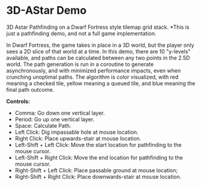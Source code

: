 # 3D-AStar Demo
3D Astar Pathfinding on a Dwarf Fortress style tilemap grid stack.
*This is just a pathfinding demo, and not a full game implementation.

In Dwarf Fortress, the game takes in place in a 3D world, but the player only sees a 2D slice of that world at a time. 
In this demo, there are 10 "y-levels" available, and paths can be calculated between any two points in the 2.5D world.
The path generation is run in a coroutine to generate asynchronously, and with minimized performance impacts, even when crunching unoptimal paths.
The algorithm is color visualized, with red meaning a checked tile, yellow meaning a queued tile, and blue meaning the final path outcome.

**Controls:**
- Comma: Go down one vertical layer.
- Period: Go up one vertical layer.
- Space: Calculate Path.
- Left Click: Dig impassable hole at mouse location.
- Right Click: Place upwards-stair at mouse location.
- Left-Shift + Left Click: Move the start location for pathfinding to the mouse cursor.
- Left-Shift + Right Click: Move the end location for pathfinding to the mouse cursor.
- Right-Shift + Left Click: Place passable ground at mouse location;
- Right-Shift + Right Click: Place downwards-stair at mouse location.
